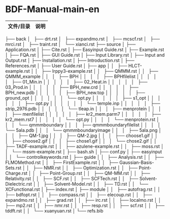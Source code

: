 # BDF-Manual-main-en
| 文件/目录 | 说明 |
|----------|------|
├── back
│   ├── drt.rst
│   ├── expandmo.rst
│   ├── mcscf.rst
│   ├── mrci.rst
│   ├── traint.rst
│   └── xianci.rst
├── source
│   ├── Application.rst
│   ├── Cite.rst
│   ├── Easyinput Guide.rst
│   ├── Example.rst
│   ├── FQA.rst
│   ├── GUI Guide.rst
│   ├── Input Library.rst
│   ├── Input and Output.rst
│   ├── Installation.rst
│   ├── Introduction.rst
│   ├── References.rst
│   ├── User Guide.rst
│   ├── app
│   │   ├── HLCT-example.rst
│   │   ├── Irppy3-example.rst
│   │   ├── QMMM.rst
│   │   ├── QMMM_example
│   │   │   ├── BPH
│   │   │   │   ├── BPHfilelist
│   │   │   │   │   ├── 01_Min.in
│   │   │   │   │   ├── 02_Heat.in
│   │   │   │   │   ├── 03_Prod.in
│   │   │   │   │   ├── BPH_new.crd
│   │   │   │   │   ├── BPH_new.pdb
│   │   │   │   │   ├── BPH_new.top
│   │   │   │   │   ├── ground_opt
│   │   │   │   │   │   └── opt.py
│   │   │   │   │   ├── s1_opt
│   │   │   │   │   │   ├── opt.py
│   │   │   │   │   │   └── temple.inp
│   │   │   │   │   ├── strip_2976.pdb
│   │   │   │   │   └── tleap.in
│   │   │   ├── menprotein
│   │   │   │   ├── menfilelist
│   │   │   │   │   ├── kr2_mem.parm7
│   │   │   │   │   ├── kr2_mem.rst7
│   │   │   │   │   └── opt.py
│   │   │   │   └── menprotein.rst
│   │   │   └── qmmmboundary
│   │   │       ├── qmmmboundaryfilelist
│   │   │       │   └── 5ala.pdb
│   │   │       └── qmmmboundaryimage
│   │   │           ├── 5ala.png
│   │   │           ├── QM-1.jpg
│   │   │           ├── QM-2.jpg
│   │   │           ├── choose1.gif
│   │   │           ├── choose2.gif
│   │   │           ├── chose1.gif
│   │   │           └── chose2.gif
│   │   ├── TADF-example.rst
│   │   ├── azulene-example.rst
│   │   ├── moss.rst
│   │   └── mssm-example.rst
│   ├── bash.sh
│   ├── conf.py
│   ├── easyinput
│   │   └── controlkeywords.rst
│   ├── guide
│   │   ├── Analysis.rst
│   │   ├── FLMOMethod.rst
│   │   ├── FirstExample.rst
│   │   ├── Gaussian-Basis-Sets.rst
│   │   ├── NMR.rst
│   │   ├── Optimization.rst
│   │   ├── Point-Charge.rst
│   │   ├── Point-Group.rst
│   │   ├── QM-MM.rst
│   │   ├── Relativity.rst
│   │   ├── SCF.rst
│   │   ├── SCFTech.rst
│   │   ├── Solvent-Dielectric.rst
│   │   ├── Solvent-Model.rst
│   │   ├── TD.rst
│   │   └── XCFunctional.rst
│   ├── index.rst
│   ├── module
│   │   ├── autofrag.rst
│   │   ├── bdfopt.rst
│   │   ├── compass.rst
│   │   ├── elecoup.rst
│   │   ├── expandmo.rst
│   │   ├── grad.rst
│   │   ├── irc.rst
│   │   ├── localmo.rst
│   │   ├── mp2.rst
│   │   ├── nmr.rst
│   │   ├── resp.rst
│   │   ├── scf.rst
│   │   ├── tddft.rst
│   │   └── xuanyuan.rst
│   └── refs.bib

